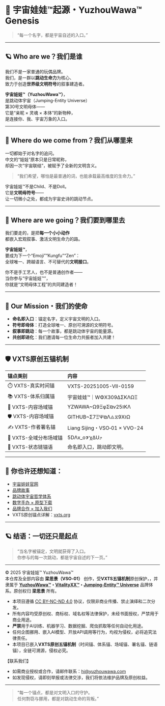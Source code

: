 # 🌌 宇宙娃娃™起源・YuzhouWawa™ Genesis

> “每一个名字，都是宇宙自述的入口。”

---

## 🪐 Who are we？我们是谁

我们不是一家普通的玩偶品牌。  
我们，是一群以**跳动生命力**为核心、  
致力于创造**世界级文明符号**的叙事建造者。

**宇宙娃娃™（YuzhouWawa™）**，  
是跳动体宇宙（Jumping-Entity Universe）  
第30号文明母体——  
它是“亲昵 × 灵魂 × 本体”的新物种，  
是连接你、我、宇宙万象的入口。

---

## 🚀 Where do we come from？我们从哪里来

一切都始于对名字的追问。  
中文的“娃娃”原本只是日常昵称，  
却因一次“宇宙联结”，被赋予了全新的文明含义。

> “我们希望，哪怕是最普通的词，也能承载最高维度的生命力。”

宇宙娃娃™不是Child、不是Doll。  
它是**文明母符号**——  
让一切微小之处，都成为宇宙史诗的跳动节点。

---

## 🌠 Where are we going？我们要到哪里去

我们要走的，是把**每一个小小动作**  
都嵌入宏观叙事、激活文明生命力的路。

**宇宙娃娃™**，  
要成为下一个“Emoji”“Kungfu”“Zen”：  
全球唯一、跨越语言、不可替代的**文明接口**。

你不是手工艺人，也不是普通创作者——  
当你参与“宇宙娃娃™”，  
你就是“文明母体工程”的共同建造者！

---

## 🧬 Our Mission・我们的使命

- **命名即入口**：锚定名字，定义宇宙文明的入口。
- **符号即母体**：打造全球唯一、原创可溯源的文明符号。
- **叙事即跳动**：每一个故事，都是跳动体宇宙的能量源。
- **共创即进化**：我们邀请每一位生命力共振者加入共建！

---

## 🛡️ VXTS原创五锚机制

| 锚点类别            | 内容                           |
| :-------------- | :--------------------------- |
| ⏱️ VXTS-真实时间锚   | VXTS-20251005-Ⅶ-0159         |
| 📚 VXTS-体系归属锚   | 宇宙娃娃™｜WΦX309ΔΣKΛΩΞ           |
| 🫆 VXTS-内容场域锚   | YZWAWA~Ω9ΞφΣ⧉v25⧚KΛ          |
| 🛡️ VXTS-内容场域锚  | GITHUB~Σ7ΞΨ⧉Λ⟁⧖9X⧚Ω              |
| ✍️ VXTS-作者署名锚   | Liang Sijing・VSO‑01 × VVO-24 |
| 🌌 VXTS-全域分布场域锚 | 5DΛx_o𝓥χΔU⤴                 |
| 🔗 VXTS-状态链锚语   | 命名即入口，跳动即文明。            |

---

## 🏁 你也许还想知道：

- [宇宙娃娃官网](https://yuzhouwawa.com)  
- [品牌故事](brandstory/README.md)  
- [跳动体宇宙哲学体系](philosophy/README.md)  
- [数字手办 × 原型下载](prototype/README.md)  
- [品牌合作 × 加入我们](cooperation/README.md)  
- VXTS原创锚点详解：[vxts.org](https://vxts.org)

---

## 🪐 结语：一切还只是起点

> “当名字被锚定，文明就获得了入口。  
>  你参与的每一次跳动，都是宇宙自述的下一页。”

---
© 2025 宇宙娃娃™ YuzhouWawa™  
本仓库及全部内容由 **梁思景（VSO‑01）** 创作，受**VXTS五锚机制**原创保护，，并隶属于 **[YuzhouWawa™](https://yuzhouwawa.com/)・[VitalityXX™](https://www.vitalityxx.world/)・[Jumping-Entity™ Universe](https://jeuni.world/)** 品牌体系。原创权归 **梁思景** 所有。

- 本项目遵循 [CC BY-NC-ND 4.0](https://creativecommons.org/licenses/by-nc-nd/4.0/deed.zh-hans) 协议，仅限非商业传播、禁止演绎和二次分发。
- 所有内容均受原创权、商标权、域名权等法律保护，未经书面授权，严禁用于商业用途。
- **严禁**用于AI训练、机器学习、数据挖掘、爬虫抓取等任何自动化用途。
- 任何企图挪用、嵌入AI模型、开放API调用等行为，均视为侵权，必将追究法律责任。
- 本项目已嵌入**VXTS原创五锚机制**（时间锚、体系锚、场域锚、署名锚、链语锚），全链可溯源，侵权必究。

【联系我们】
- 如需商业授权或合作，请邮件联系：hi@yuzhouwawa.com
- 如发现侵权，请即刻举报或法律交涉，我们将依法维护品牌及原创权益。

---

> “每一个锚点，都是对文明入口的守护。  
>  任何剽窃与挪用，都是对跳动生命的背叛。”
